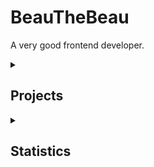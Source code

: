 # BeauTheBeau
A very good frontend developer.


<details>
<summary><h2>Projects</h2></summary>
  
### My Website | [Website](https://beauthebeau.github.io) | [GitHub](https://github.com/beauthebeau/beauthebeau.github.io)
My Website Description

### Beau Snippets | [Website](https://beauthebeau.github.io/snippets) | [GitHub](https://github.com/beauthebeau/beau-snippets)
A collection of code snippets I've created over the years
### Browser Landing | [Website](https://beauthebeau.github.io/browser-landing) | [GitHub](https://github.com/beauthebeau/browser-landing)
A landing page for a browser. Complete with the DuckDuckGo search engine and search history.
### UNAVAILABLE | False Social Media | [Website](https://truth-e725b.web.app/landing.html)
A social media platform created over the course of 2 weeks because why not? Complete with notifications, likes, posts and more.
### UNAVAILABLE | Cat GPT-2 | [Website](https://cat-gpt-2.web.app/)
A website that generates cat-themed text in response to user input
</details>

<details>
<summary><h2>Statistics</h2></summary>
  
![BeauTheBeau's top languages](https://github-readme-stats.vercel.app/api/top-langs?username=beauthebeau&layout=compact&include_all_commits=true&count_private=true&show_icons=true&theme=dark&hide_border=true)

![BeauTheBeau's GitHub statistics](https://github-readme-stats.vercel.app/api?username=beauthebeau&show_icons=true&theme=dark&hide_border=true)

![BeauTheBeau's GitHub streak statistics](https://github-readme-streak-stats.herokuapp.com/?user=beauthebeau&theme=dark&hide_border=true)
</details>

